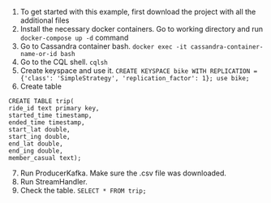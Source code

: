 1. To get started with this example, first download the project with all the additional files
2. Install the necessary docker containers. Go to working directory and run 
```docker-compose up -d``` command
3. Go to Cassandra container bash. 
```docker exec -it cassandra-container-name-or-id bash```
4. Go to the CQL shell. 
```cqlsh```
5. Create keyspace and use it. 
```CREATE KEYSPACE bike WITH REPLICATION = {'class': 'SimpleStrategy', 'replication_factor': 1}; use bike;```
6. Create table
```
CREATE TABLE trip(
ride_id text primary key,
started_time timestamp,
ended_time timestamp,
start_lat double,
start_ing double,
end_lat double,
end_ing double,
member_casual text);
```
7. Run ProducerKafka. Make sure the .csv file was downloaded.
8. Run StreamHandler.
9. Check the table. 
```SELECT * FROM trip;```
